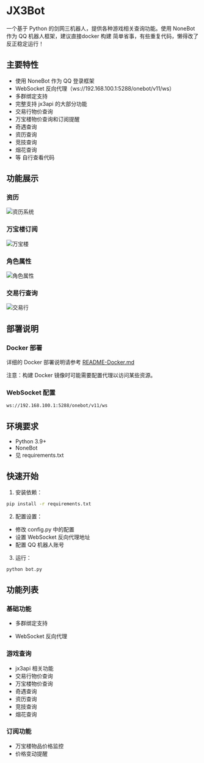 # JX3Bot

一个基于 Python 的剑网三机器人，提供各种游戏相关查询功能。使用 NoneBot 作为 QQ 机器人框架，建议直接docker 构建   简单省事，有些重复代码，懒得改了  反正稳定运行！

## 主要特性

- 使用 NoneBot 作为 QQ 登录框架
- WebSocket 反向代理（ws://192.168.100.1:5288/onebot/v11/ws）
- 多群绑定支持
- 完整支持 jx3api 的大部分功能
- 交易行物价查询
- 万宝楼物价查询和订阅提醒
- 奇遇查询
- 资历查询
- 竞技查询
- 烟花查询
- 等 自行查看代码

## 功能展示

### 资历
![资历系统](zili.png)

### 万宝楼订阅
![万宝楼](wanbaolou.png)

### 角色属性
![角色属性](shuxing.png)

### 交易行查询
![交易行](jiaoyihang.png)

## 部署说明

### Docker 部署
详细的 Docker 部署说明请参考 [README-Docker.md](README-Docker.md)

注意：构建 Docker 镜像时可能需要配置代理以访问某些资源。

### WebSocket 配置
```bash
ws://192.168.100.1:5288/onebot/v11/ws
```

## 环境要求

- Python 3.9+
- NoneBot
- 见 requirements.txt

## 快速开始

1. 安装依赖：
```bash
pip install -r requirements.txt
```

2. 配置设置：
- 修改 config.py 中的配置
- 设置 WebSocket 反向代理地址
- 配置 QQ 机器人账号

3. 运行：
```bash
python bot.py
```

## 功能列表

### 基础功能
- 多群绑定支持
 
- WebSocket 反向代理

### 游戏查询
- jx3api 相关功能
- 交易行物价查询
- 万宝楼物价查询
- 奇遇查询
- 资历查询
- 竞技查询
- 烟花查询

### 订阅功能
- 万宝楼物品价格监控
- 价格变动提醒



